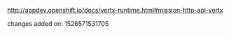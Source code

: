 http://appdev.openshift.io/docs/vertx-runtime.html#mission-http-api-vertx

 
 changes added on: 1526571531705